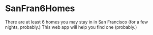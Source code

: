 # SanFran6Homes
There are at least 6 homes you may stay in in San Francisco (for a few nights, probably.) This web app will help you find one (probably.)
